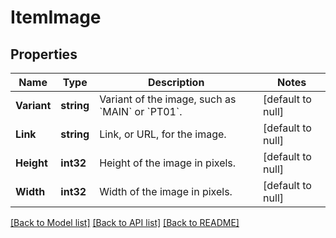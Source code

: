 # ItemImage

## Properties
Name | Type | Description | Notes
------------ | ------------- | ------------- | -------------
**Variant** | **string** | Variant of the image, such as &#x60;MAIN&#x60; or &#x60;PT01&#x60;. | [default to null]
**Link** | **string** | Link, or URL, for the image. | [default to null]
**Height** | **int32** | Height of the image in pixels. | [default to null]
**Width** | **int32** | Width of the image in pixels. | [default to null]

[[Back to Model list]](../README.md#documentation-for-models) [[Back to API list]](../README.md#documentation-for-api-endpoints) [[Back to README]](../README.md)

